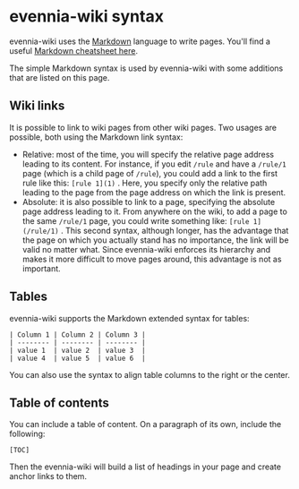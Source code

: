 # evennia-wiki syntax

evennia-wiki uses the [Markdown](https://en.wikipedia.org/wiki/Markdown) language to write pages.  You'll find a useful [Markdown cheatsheet here](https://github.com/adam-p/markdown-here/wiki/Markdown-Cheatsheet).

The simple Markdown syntax is used by evennia-wiki with some additions that are listed on this page.

## Wiki links

It is possible to link to wiki pages from other wiki pages.  Two usages are possible, both using the Markdown link syntax:

- Relative: most of the time, you will specify the relative page address leading to its content.  For instance, if you edit `/rule` and have a `/rule/1` page (which is a child page of `/rule`), you could add a link to the first rule like this: `[rule 1](1)` .  Here, you specify only the relative path leading to the page from the page address on which the link is present.
- Absolute: it is also possible to link to a page, specifying the absolute page address leading to it.  From anywhere on the wiki, to add a page to the same `/rule/1` page, you could write something like: `[rule 1](/rule/1)` .  This second syntax, although longer, has the advantage that the page on which you actually stand has no importance, the link will be valid no matter what.  Since evennia-wiki enforces its hierarchy and makes it more difficult to move pages around, this advantage is not as important.

## Tables

evennia-wiki supports the Markdown extended syntax for tables:

```
| Column 1 | Column 2 | Column 3 |
| -------- | -------- | -------- |
| value 1  | value 2  | value 3  |
| value 4  | value 5  | value 6  |
```

You can also use the syntax to align table columns to the right or the center.

## Table of contents

You can include a table of content.  On a paragraph of its own, include the following:

    [TOC]

Then the evennia-wiki will build a list of headings in your page and create anchor links to them.

